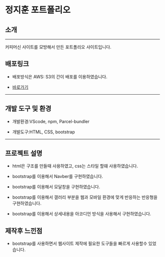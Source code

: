 # 정지훈 포트폴리오

## 소개

---

커피머신 사이트를 모방해서 만든 포트폴리오 사이트입니다.

## 배포링크

- 배포방식은 AWS: S3의 간이 배포를 이용하였습니다.

- [바로가기](https://jihoon-project-2.s3.ap-northeast-2.amazonaws.com/index.html)

---

## 개발 도구 및 환경

- 개발환경:VScode, npm, Parcel-bundler

- 개발도구:HTML, CSS, bootstrap

---

## 프로젝트 설명

- html은 구조를 만들때 사용하였고, css는 스타일 할떄 사용하였습니다.

- bootstrap를 이용해서 Navber를 구현하였습니다.

- bootstrap를 이용해서 모달창을 구현하였습니다.

- bootstrap를 이용해서 갤러리 부분을 웹과 모바일 환경에 맞게 반응하는 반응형을 구현하였습니다.

- bootstrap를 이용해서 상세내용을 아코디언 방식을 사용해서 구현하였습니다.

## 제작후 느낀점 

- bootstrap를 사용하면서 웹사이트 제작에 필요한 도구들을 빠르게 사용할수 있었습니다.



















